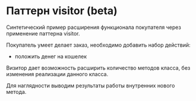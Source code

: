 # Паттерн visitor (beta)

Синтетический пример расширения функционала покупателя через применение паттерна visitor.

Покупатель умеет делает заказ, необходимо добавить набор действий:
- положить денег на кошелек

Визитор дает возможность расширить количество методов класса, без изменения реализации данного класса.

Для наглядности выводим результаты работы внутренних нового метода.
